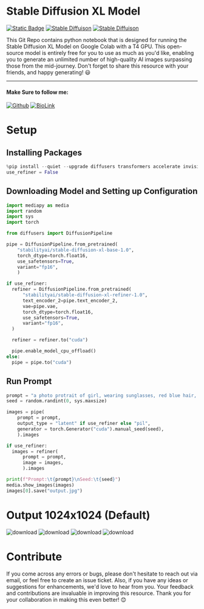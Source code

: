 # Stable Diffusion XL Model

[![Static Badge](https://img.shields.io/badge/Python_v3-gray)](https://github.com/ayush-thakur02/stable-diffusion-xl)
[![Stable Diffuison](https://img.shields.io/badge/File_Version-v1.0-blue)](https://github.com/ayush-thakur02/stable-diffusion-xl)
[![Stable Diffuison](https://img.shields.io/badge/Stable_Diffusion-XL_Base_1.0-blue)](https://github.com/ayush-thakur02/stable-diffusion-xl)

This Git Repo contains python notebook that is designed for running the Stable Diffusion XL Model on Google Colab with a T4 GPU. This open-source model is entirely free for you to use as much as you'd like, enabling you to generate an unlimited number of high-quality AI images surpassing those from the mid-journey. Don't forget to share this resource with your friends, and happy generating! 😃

---
#### Make Sure to follow me: 

[![Github](https://img.shields.io/badge/GitHub-100000?style=for-the-badge&logo=github&logoColor=white)](https://github.com/ayush-thakur02)
[![BioLink](https://img.shields.io/badge/bio.link-000000%7D?style=for-the-badge&logo=biolink&logoColor=white)](https://bio.link/ayush_thakur02)

# Setup

## Installing Packages
```python
%pip install --quiet --upgrade diffusers transformers accelerate invisible_watermark mediapy
use_refiner = False
```

## Downloading Model and Setting up Configuration
```python
import mediapy as media
import random
import sys
import torch

from diffusers import DiffusionPipeline

pipe = DiffusionPipeline.from_pretrained(
    "stabilityai/stable-diffusion-xl-base-1.0",
    torch_dtype=torch.float16,
    use_safetensors=True,
    variant="fp16",
    )

if use_refiner:
  refiner = DiffusionPipeline.from_pretrained(
      "stabilityai/stable-diffusion-xl-refiner-1.0",
      text_encoder_2=pipe.text_encoder_2,
      vae=pipe.vae,
      torch_dtype=torch.float16,
      use_safetensors=True,
      variant="fp16",
  )

  refiner = refiner.to("cuda")

  pipe.enable_model_cpu_offload()
else:
  pipe = pipe.to("cuda")
```

## Run Prompt
```python
prompt = "a photo protrait of girl, wearing sunglasses, red blue hair, white colorful background, realistic, high resolution, HD quality"
seed = random.randint(0, sys.maxsize)

images = pipe(
    prompt = prompt,
    output_type = "latent" if use_refiner else "pil",
    generator = torch.Generator("cuda").manual_seed(seed),
    ).images

if use_refiner:
  images = refiner(
      prompt = prompt,
      image = images,
      ).images

print(f"Prompt:\t{prompt}\nSeed:\t{seed}")
media.show_images(images)
images[0].save("output.jpg")
```

# Output 1024x1024 (Default)
<img src="https://i.ibb.co/HNVjc1x/download.png" alt="download" border="0">
<img src="https://i.ibb.co/m5r4FgB/download.png" alt="download" border="0">
<img src="https://i.ibb.co/bNVcFbf/download.png" alt="download" border="0">
<img src="https://i.ibb.co/5vPXB0X/download.png" alt="download" border="0">

# Contribute
If you come across any errors or bugs, please don't hesitate to reach out via email, or feel free to create an issue ticket. Also, if you have any ideas or suggestions for enhancements, we'd love to hear from you. Your feedback and contributions are invaluable in improving this resource. Thank you for your collaboration in making this even better! 😊
